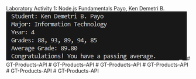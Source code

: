 Laboratory Activity 1: Node.js Fundamentals
Payo, Ken Demetri B.
![alt text](image.png)#   G T - P r o d u c t s - A P I 
 
 #   G T - P r o d u c t s - A P I 
 
 #   G T - P r o d u c t s - A P I 
 
 #   G T - P r o d u c t s - A P I 
 
 #   G T - P r o d u c t s - A P I 
 
 #   G T - P r o d u c t s - A P I 
 
 